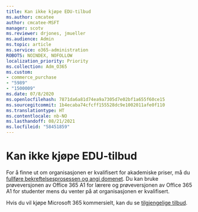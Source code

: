 ```yaml
---
title: Kan ikke kjøpe EDU-tilbud
ms.author: cmcatee
author: cmcatee-MSFT
manager: scotv
ms.reviewer: drjones, jmueller
ms.audience: Admin
ms.topic: article
ms.service: o365-administration
ROBOTS: NOINDEX, NOFOLLOW
localization_priority: Priority
ms.collection: Adm_O365
ms.custom:
- commerce_purchase
- "5989"
- "1500009"
ms.date: 07/8/2020
ms.openlocfilehash: 7871da6a81d74ea9a7305d7e02bf1a655f60ce15
ms.sourcegitcommit: 1b4ecaba74cfcff155528dc9e1002011afe0f110
ms.translationtype: HT
ms.contentlocale: nb-NO
ms.lasthandoff: 08/21/2021
ms.locfileid: "58451859"
---
```

# <a name="unable-to-purchase-edu-offer"></a>Kan ikke kjøpe EDU-tilbud

For å finne ut om organisasjonen er kvalifisert for akademiske priser, må du [fullføre bekreftelsesprosessen og angi domenet](https://admin.microsoft.com/Adminportal#/Domains/SOWizard). Du kan bruke prøveversjonen av Office 365 A1 for lærere og prøveversjonen av Office 365 A1 for studenter mens du venter på at organisasjonen er kvalifisert.

Hvis du vil kjøpe Microsoft 365 kommersielt, kan du se [tilgjengelige tilbud](https://go.microsoft.com/fwlink/p/?linkid=868433).